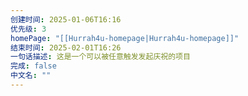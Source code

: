 ```yaml
---
创建时间: 2025-01-06T16:16
优先级: 3
homePage: "[[Hurrah4u-homepage|Hurrah4u-homepage]]"
结束时间: 2025-02-01T16:26
一句话描述: 这是一个可以被任意触发发起庆祝的项目
完成: false
中文名: ""
---
```


